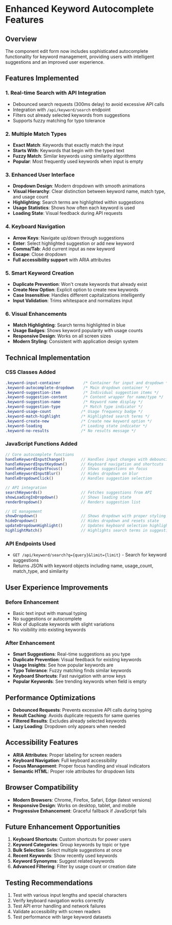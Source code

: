 # Enhanced Keyword Autocomplete Features

## Overview
The component edit form now includes sophisticated autocomplete functionality for keyword management, providing users with intelligent suggestions and an improved user experience.

## Features Implemented

### 1. **Real-time Search with API Integration**
- Debounced search requests (300ms delay) to avoid excessive API calls
- Integration with `/api/keyword/search` endpoint
- Filters out already selected keywords from suggestions
- Supports fuzzy matching for typo tolerance

### 2. **Multiple Match Types**
- **Exact Match**: Keywords that exactly match the input
- **Starts With**: Keywords that begin with the typed text
- **Fuzzy Match**: Similar keywords using similarity algorithms
- **Popular**: Most frequently used keywords when input is empty

### 3. **Enhanced User Interface**
- **Dropdown Design**: Modern dropdown with smooth animations
- **Visual Hierarchy**: Clear distinction between keyword name, match type, and usage count
- **Highlighting**: Search terms are highlighted within suggestions
- **Usage Statistics**: Shows how often each keyword is used
- **Loading State**: Visual feedback during API requests

### 4. **Keyboard Navigation**
- **Arrow Keys**: Navigate up/down through suggestions
- **Enter**: Select highlighted suggestion or add new keyword
- **Comma/Tab**: Add current input as new keyword
- **Escape**: Close dropdown
- **Full accessibility support** with ARIA attributes

### 5. **Smart Keyword Creation**
- **Duplicate Prevention**: Won't create keywords that already exist
- **Create New Option**: Explicit option to create new keywords
- **Case Insensitive**: Handles different capitalizations intelligently
- **Input Validation**: Trims whitespace and normalizes input

### 6. **Visual Enhancements**
- **Match Highlighting**: Search terms highlighted in blue
- **Usage Badges**: Shows keyword popularity with usage counts
- **Responsive Design**: Works on all screen sizes
- **Modern Styling**: Consistent with application design system

## Technical Implementation

### CSS Classes Added
```css
.keyword-input-container          /* Container for input and dropdown */
.keyword-autocomplete-dropdown    /* Main dropdown container */
.keyword-suggestion-item          /* Individual suggestion items */
.keyword-suggestion-content       /* Content wrapper for name/type */
.keyword-suggestion-name          /* Keyword name display */
.keyword-suggestion-type          /* Match type indicator */
.keyword-usage-count             /* Usage frequency badge */
.keyword-match-highlight         /* Highlighted search terms */
.keyword-create-new              /* Create new keyword option */
.keyword-loading                 /* Loading state indicator */
.keyword-no-results              /* No results message */
```

### JavaScript Functions Added
```javascript
// Core autocomplete functions
handleKeywordInputChange()       // Handles input changes with debouncing
handleKeywordInputKeydown()      // Keyboard navigation and shortcuts
handleKeywordInputFocus()        // Shows suggestions on focus
handleKeywordInputBlur()         // Hides dropdown on blur
handleDropdownClick()            // Handles suggestion selection

// API integration
searchKeywords()                 // Fetches suggestions from API
showLoadingInDropdown()          // Shows loading state
renderDropdown()                 // Renders suggestion list

// UI management
showDropdown()                   // Shows dropdown with proper styling
hideDropdown()                   // Hides dropdown and resets state
updateDropdownHighlight()        // Updates keyboard selection highlighting
highlightMatch()                 // Highlights search terms in suggestions
```

### API Endpoints Used
- `GET /api/keyword/search?q={query}&limit={limit}` - Search for keyword suggestions
- Returns JSON with keyword objects including name, usage_count, match_type, and similarity

## User Experience Improvements

### Before Enhancement
- Basic text input with manual typing
- No suggestions or autocomplete
- Risk of duplicate keywords with slight variations
- No visibility into existing keywords

### After Enhancement
- **Smart Suggestions**: Real-time suggestions as you type
- **Duplicate Prevention**: Visual feedback for existing keywords
- **Usage Insights**: See how popular keywords are
- **Typo Tolerance**: Fuzzy matching finds similar keywords
- **Keyboard Shortcuts**: Fast navigation with arrow keys
- **Popular Keywords**: See trending keywords when field is empty

## Performance Optimizations
- **Debounced Requests**: Prevents excessive API calls during typing
- **Result Caching**: Avoids duplicate requests for same queries
- **Filtered Results**: Excludes already selected keywords
- **Lazy Loading**: Dropdown only appears when needed

## Accessibility Features
- **ARIA Attributes**: Proper labeling for screen readers
- **Keyboard Navigation**: Full keyboard accessibility
- **Focus Management**: Proper focus handling and visual indicators
- **Semantic HTML**: Proper role attributes for dropdown lists

## Browser Compatibility
- **Modern Browsers**: Chrome, Firefox, Safari, Edge (latest versions)
- **Responsive Design**: Works on desktop, tablet, and mobile
- **Progressive Enhancement**: Graceful fallback if JavaScript fails

## Future Enhancement Opportunities
1. **Keyboard Shortcuts**: Custom shortcuts for power users
2. **Keyword Categories**: Group keywords by topic or type
3. **Bulk Selection**: Select multiple suggestions at once
4. **Recent Keywords**: Show recently used keywords
5. **Keyword Synonyms**: Suggest related keywords
6. **Advanced Filtering**: Filter by usage count or creation date

## Testing Recommendations
1. Test with various input lengths and special characters
2. Verify keyboard navigation works correctly
3. Test API error handling and network failures
4. Validate accessibility with screen readers
5. Test performance with large keyword datasets